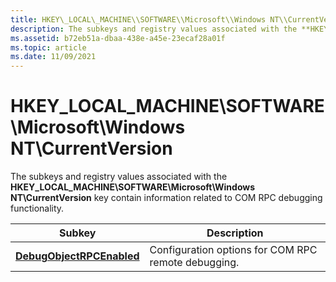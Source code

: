 ```yaml
---
title: HKEY\_LOCAL\_MACHINE\\SOFTWARE\\Microsoft\\Windows NT\\CurrentVersion
description: The subkeys and registry values associated with the **HKEY\_LOCAL\_MACHINE\\SOFTWARE\\Microsoft\\Windows NT\\CurrentVersion** key contain information related to COM RPC debugging functionality.
ms.assetid: b72eb51a-dbaa-438e-a45e-23ecaf28a01f
ms.topic: article
ms.date: 11/09/2021
---
```


# HKEY\_LOCAL\_MACHINE\\SOFTWARE\\Microsoft\\Windows NT\\CurrentVersion

The subkeys and registry values associated with the **HKEY\_LOCAL\_MACHINE\\SOFTWARE\\Microsoft\\Windows NT\\CurrentVersion** key contain information related to COM RPC debugging functionality.

| Subkey | Description |
|-|-|
| [**DebugObjectRPCEnabled**](debugobjectrpcenabled.md) | Configuration options for COM RPC remote debugging. |
